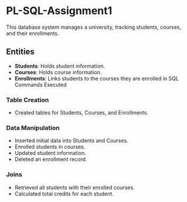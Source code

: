 # PL-SQL-Assignment1
This database system manages a university, tracking students, courses, and their enrollments.
## Entities
- **Students**: Holds student information.
- **Courses**: Holds course information.
- **Enrollments**: Links students to the courses they are enrolled in
SQL Commands Executed
### Table Creation
- Created tables for Students, Courses, and Enrollments.

### Data Manipulation
- Inserted initial data into Students and Courses.
- Enrolled students in courses.
- Updated student information.
- Deleted an enrollment record.

### Joins
- Retrieved all students with their enrolled courses.
- Calculated total credits for each student.
